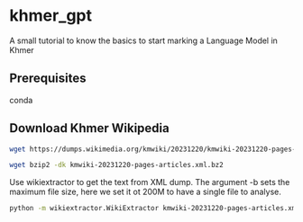 # khmer_gpt

A small tutorial to know the basics to start marking a Language Model in Khmer

## Prerequisites

conda

## Download Khmer Wikipedia

```bash
wget https://dumps.wikimedia.org/kmwiki/20231220/kmwiki-20231220-pages-articles.xml.bz2
```

```bash
wget bzip2 -dk kmwiki-20231220-pages-articles.xml.bz2
```

Use wikiextractor to get the text from XML dump. The argument -b sets the maximum file size, here we set it ot 200M to have a single file to analyse.

```bash
python -m wikiextractor.WikiExtractor kmwiki-20231220-pages-articles.xml --json -b 200M
```
